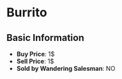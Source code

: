 # Burrito

## Basic Information

- **Buy Price**: 1$
- **Sell Price**: 1$
- **Sold by Wandering Salesman**: NO